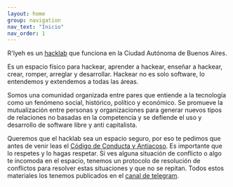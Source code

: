 ```yaml
---
layout: home
group: navigation
nav_text: "Inicio"
nav_order: 1
---
```


R'lyeh es un [hacklab](https://endefensadelsl.org/hacklabs-y-hackerspaces.html)
que funciona en la Ciudad Autónoma de Buenos Aires.

Es un espacio físico para hackear, aprender a hackear, enseñar a hackear, crear,
romper, arreglar y desarrollar. Hackear no es solo software, lo entendemos y
extendemos a todas las áreas.

Somos una comunidad organizada entre pares que entiende a la tecnología como un
fenómeno social, histórico, político y económico. Se promueve la mutualización
entre personas y organizaciones para generar nuevos tipos de relaciones no
basadas en la competencia y se defiende el uso y desarrollo de software libre y
anti capitalista.

Queremos que el hacklab sea un espacio seguro, por eso te pedimos que antes de venir
leas el [Código de Conducta y Antiacoso](/codigos).
Es importante que lo respetes y lo hagas respetar. Si ves alguna situación de
conflicto o algo te incomoda en el espacio, tenemos un
protocolo de resolución de conflictos
para resolver estas situaciones y que no se repitan. Todos estos materiales los tenemos publicados en el [canal de telegram](/contacto/).

